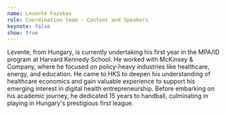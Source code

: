 ```yaml
---
name: Levente Fazekas
role: Coordination team - Content and Speakers
keynote: false
show: true
---
```


Levente, from Hungary, is currently undertaking his first year in the MPA/ID program at Harvard Kennedy School. He worked with McKinsey &amp; Company, where he focused on policy-heavy industries like healthcare, energy, and education. He came to HKS to deepen his understanding of healthcare economics and gain valuable experience to support his emerging interest in digital health entrepreneurship. Before embarking on his academic journey, he dedicated 15 years to handball, culminating in playing in Hungary's prestigious first league.